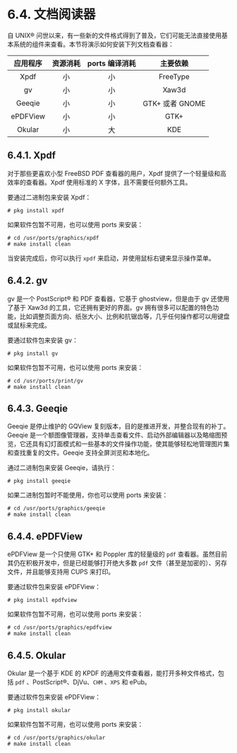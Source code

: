 # 6.4. 文档阅读器

自 UNIX® 问世以来，有一些新的文件格式得到了普及，它们可能无法直接使用基本系统的组件来查看。本节将演示如何安装下列文档查看器：

| 应用程序 | 资源消耗 | ports 编译消耗 | 主要依赖 |
| :------: | :------: | :------------: | :------: |
| Xpdf | 小 | 小 | FreeType |
|gv|小|小|Xaw3d|
|Geeqie|小|小|GTK+ 或者 GNOME|
|ePDFView|小|小|GTK+|
|Okular|小|大|KDE|

## 6.4.1. Xpdf

对于那些更喜欢小型 FreeBSD PDF 查看器的用户，Xpdf 提供了一个轻量级和高效率的查看器。Xpdf 使用标准的 X 字体，且不需要任何额外工具。

要通过二进制包来安装 Xpdf：

```
# pkg install xpdf
```

如果软件包暂不可用，也可以使用 ports 来安装：

```
# cd /usr/ports/graphics/xpdf
# make install clean
```

当安装完成后，你可以执行 `xpdf` 来启动，并使用鼠标右键来显示操作菜单。

## 6.4.2. gv

gv 是一个 PostScript® 和 PDF 查看器，它基于 ghostview，但是由于 gv 还使用了基于 Xaw3d 的工具，它还拥有更好的界面。gv 拥有很多可以配置的特色功能，比如调整页面方向、纸张大小、比例和抗锯齿等，几乎任何操作都可以用键盘或鼠标来完成。

要通过软件包来安装 gv：

```
# pkg install gv
```

如果软件包暂不可用，也可以使用 ports 来安装：

```
# cd /usr/ports/print/gv
# make install clean
```

## 6.4.3. Geeqie

Geeqie 是停止维护的 GQView 复刻版本，目的是推进开发，并整合现有的补丁。Geeqie 是一个额图像管理器，支持单击查看文件、启动外部编辑器以及略缩图预览，它还具有幻灯面模式和一些基本的文件操作功能，使其能够轻松地管理图片集和查找重复的文件。Geeqie 支持全屏浏览和本地化。

通过二进制包来安装 Geeqie，请执行：

```
# pkg install geeqie 
```

如果二进制包暂时不能使用，你也可以使用 ports 来安装：

```
# cd /usr/ports/graphics/geeqie
# make install clean
```

## 6.4.4. ePDFView

ePDFView 是一个只使用 GTK+ 和 Poppler 库的轻量级的 `pdf` 查看器。虽然目前其仍在积极开发中，但是已经能够打开绝大多数 `pdf` 文件（甚至是加密的）、另存文件，并且能够支持用 CUPS 来打印。

要通过软件包来安装 ePDFView：

```
# pkg install epdfview
```

如果软件包暂不可用，也可以使用 ports 来安装：

```
# cd /usr/ports/graphics/epdfview
# make install clean
```

## 6.4.5. Okular

Okular 是一个基于 KDE 的 KPDF 的通用文件查看器，能打开多种文件格式，包括 `pdf` 、PostScript®、DjVu、`CHM` 、`XPS` 和 ePub。

要通过软件包来安装 ePDFView：

```
# pkg install okular
```

如果软件包暂不可用，也可以使用 ports 来安装：

```
# cd /usr/ports/graphics/okular
# make install clean
```
